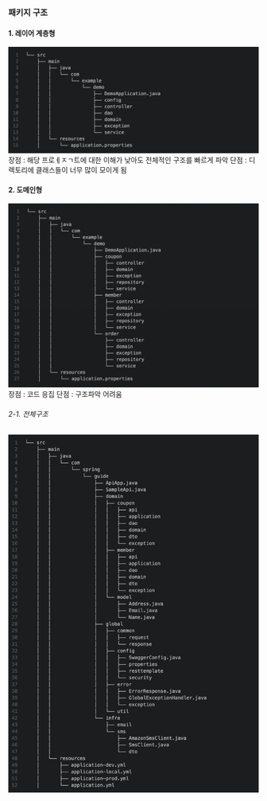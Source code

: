 ### 패키지 구조


#### 1. 레이어 계층형
![picture/git_good.png](spring/../picture/1.png)
장점 : 해당 프로ㅔㅈㄱ트에 대한 이해가 낮아도 전체적인 구조를 빠르게 파악
단점 : 디렉토리에 클래스들이 너무 많이 모이게 됨


#### 2. 도메인형
![picture/git_good.png](spring/../picture/2.png)
장점 : 코드 응집
단점 : 구조파악 어려움

###### 2-1. 전체구조
![picture/git_good.png](spring/../picture/3.png)
